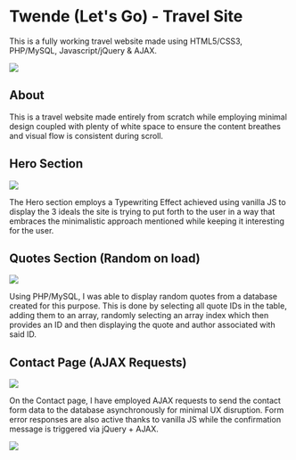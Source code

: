 # Twende (Let's Go) - Travel Site
This is a fully working travel website made using HTML5/CSS3, PHP/MySQL, Javascript/jQuery &amp; AJAX. 

<img src="https://github.com/DerickMasai/TravelWebsiteComplete/blob/master/overview.gif" >

## About

This is a travel website made entirely from scratch while employing minimal design coupled with plenty of white space to ensure the content breathes and visual flow is consistent during scroll.

## Hero Section

<img src="https://github.com/DerickMasai/TravelWebsiteComplete/blob/master/hero.gif" >

The Hero section employs a Typewriting Effect achieved using vanilla JS to display the 3 ideals the site is trying to put forth to the user in a way that embraces the minimalistic approach mentioned while keeping it interesting for the user.

## Quotes Section (Random on load)

<img src="https://github.com/DerickMasai/TravelWebsiteComplete/blob/master/random_quote.gif" >

Using PHP/MySQL, I was able to display random quotes from a database created for this purpose. This is done by selecting all quote IDs in the table, adding them to an array, randomly selecting an array index which then provides an ID and then displaying the quote and author associated with said ID.

## Contact Page (AJAX Requests)

<img src="https://github.com/DerickMasai/TravelWebsiteComplete/blob/master/contact_success.gif" >

On the Contact page, I have employed AJAX requests to send the contact form data to the database asynchronously for minimal UX disruption. Form error responses are also active thanks to vanilla JS while the confirmation message is triggered via jQuery + AJAX.

<img src="https://github.com/DerickMasai/TravelWebsiteComplete/blob/master/contact_form_handling.gif" >
